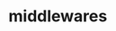 <!-- generated by markdown-notes-tree -->

# middlewares

<!-- optional markdown-notes-tree directory description starts here -->

<!-- optional markdown-notes-tree directory description ends here -->


